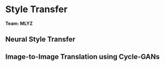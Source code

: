 # Style Transfer

**Team: MLYZ**

## Neural Style Transfer

## Image-to-Image Translation using Cycle-GANs
